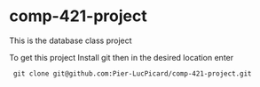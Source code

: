 # comp-421-project
This is the database class project

To get this project Install git then in the desired location enter

`` git clone git@github.com:Pier-LucPicard/comp-421-project.git``
